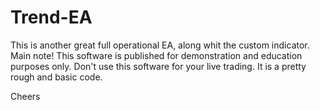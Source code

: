 # Trend-EA
This is another great full operational EA, along whit the custom indicator. 
Main note!
This software is published for demonstration and education purposes only. Don't use this software for your live trading. It is a pretty rough and basic code. 

Cheers
